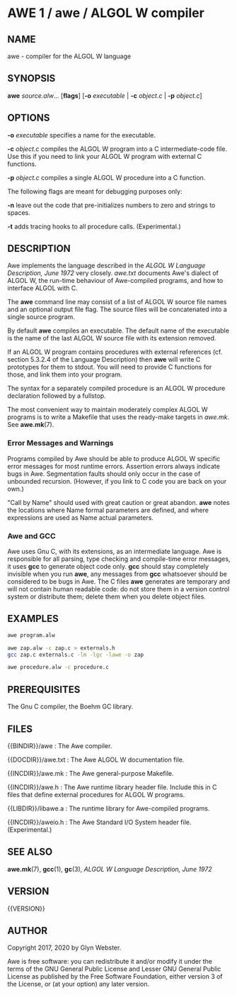 # AWE 1 / awe / ALGOL W compiler

## NAME

awe \- compiler for the ALGOL W language

## SYNOPSIS

**awe** *source.alw*... [**flags**] [**-o** *executable* | **-c** *object.c* | **-p** *object.c*]

## OPTIONS

**-o** *executable*  specifies a name for the executable.

**-c** *object.c* compiles the ALGOL W program into a C
intermediate-code file. Use this if you need to link your ALGOL W
program with external C functions.

**-p** *object.c* compiles a single ALGOL W procedure 
into a C function.

The following flags are meant for debugging purposes only:

**-n** leave out the code that pre-initializes numbers to zero and strings
to spaces.

**-t** adds tracing hooks to all procedure calls. (Experimental.)

## DESCRIPTION

Awe implements the language described in the 
*ALGOL W Language Description, June 1972* very closely.
*awe.txt* documents Awe's dialect of ALGOL W, the run-time
behaviour of Awe-compiled programs, and how to interface ALGOL with C.

The **awe** command line may consist of a list of ALGOL W source file
names and an optional output file flag.  The source files will be
concatenated into a single source program.

By default **awe** compiles an executable. The default name of the
executable is the name of the last ALGOL W source file with its
extension removed. 

If an ALGOL W program contains procedures with external references 
(cf. section 5.3.2.4 of the Language Description) then **awe** 
will write C prototypes for them to stdout. You will need to 
provide C functions for those, and link them into your program.

The syntax for a separately compiled procedure is an ALGOL W procedure
declaration followed by a fullstop.

The most convenient way to maintain moderately complex ALGOL W
programs is to write a Makefile that uses the ready-make targets 
in *awe.mk*.  See **awe.mk**(7).

### Error Messages and Warnings

Programs compiled by Awe should be able to produce ALGOL W specific
error messages for most runtime errors. Assertion errors always
indicate bugs in Awe. Segmentation faults should only occur in the
case of unbounded recursion. (However, if you link to C code you are
back on your own.)

"Call by Name" should used with great caution or great abandon.
**awe** notes the locations where Name formal parameters are defined,
and where expressions are used as Name actual parameters.

### Awe and GCC

Awe uses Gnu C, with its extensions, as an intermediate language. Awe
is responsible for all parsing, type checking and compile-time error
messages, it uses **gcc** to generate object code only. **gcc**
should stay completely invisible when you run **awe**, any messages
from **gcc** whatsoever should be considered to be bugs in Awe.
The C files **awe** generates are temporary and will not contain human
readable code: do not store them in a version control system or
distribute them; delete them when you delete object files.

## EXAMPLES

```sh
awe program.alw

awe zap.alw -c zap.c > externals.h
gcc zap.c externals.c -lm -lgc -lawe -o zap

awe procedure.alw -c procedure.c
```

## PREREQUISITES

The Gnu C compiler, the Boehm GC library.

## FILES

{{BINDIR}}/awe
: The Awe compiler.

{{DOCDIR}}/awe.txt
: The Awe ALGOL W documentation file.

{{INCDIR}}/awe.mk
: The Awe general-purpose Makefile.

{{INCDIR}}/awe.h
: The Awe runtime library header file. Include this in C files that define external procedures for ALGOL W programs.

{{LIBDIR}}/libawe.a
: The runtime library for Awe-compiled programs.

{{INCDIR}}/aweio.h
: The Awe Standard I/O System header file. (Experimental.)

## SEE ALSO

**awe.mk**(7),
**gcc**(1), 
**gc**(3), 
*ALGOL W Language Description, June 1972*

## VERSION

{{VERSION}}

## AUTHOR

Copyright 2017, 2020 by Glyn Webster.

Awe is free software: you can redistribute it and/or modify it under
the terms of the GNU General Public License and Lesser GNU General 
Public License as published by the Free Software Foundation, either 
version 3 of the License, or (at your option) any later version.
